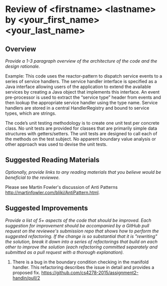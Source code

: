 # Review of \<firstname\> \<lastname\> by \<your\_first\_name\> \<your\_last\_name\> 

## Overview

*Provide a 1-3 paragraph overview of the architecture of the code and the design rationale.*

Example: This code uses the reactor-pattern to dispatch service events to a series of service handlers. The service handler interface is specified as a Java interface allowing users of the application to extend the available services by creating a Java object that implements this interface. An event pre-processor is used to extract the “service type” header from events and then lookup the appropriate service handler using the type name. Service handlers are stored in a central HandlerRegistry and bound to service types, which are strings. 

The code’s unit testing methodology is to create one unit test per concrete class. No unit tests are provided for classes that are primarily simple data structures with getters/setters. The unit tests are designed to call each of the methods on the test subject. No apparent boundary value analysis or other approach was used to devise the unit tests.

## Suggested Reading Materials

*Optionally, provide links to any reading materials that you believe would be beneficial to the reviewee.*

Please see Martin Fowler's discussion of Anti Patterns http://martinfowler.com/bliki/AntiPattern.html.

## Suggested Improvements

*Provide a list of 5+ aspects of the code that should be improved. Each suggestion for improvement should be accompanied by a GitHub pull request on the reviewee's submission repo that shows how to perform the suggested refactoring. If the change is so substantial that it is "rewriting" the solution, break it down into a series of refactorings that build on each other to improve the solution (each refactoring committed separately and submitted as a pull request with a thorough explanation).*

1. There is a bug in the boundary condition checking in the manifold handler. This refactoring describes the issue in detail and provides a proposed fix.
https://github.com/cs4278-2015/assignment2-handin/pull/2

